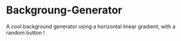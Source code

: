 # Backgroung-Generator
A cool background generator using a horizontal linear gradient, with a random button !
